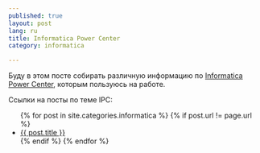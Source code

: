 ```yaml
---
published: true
layout: post
lang: ru
title: Informatica Power Center
category: informatica

---
```


Буду в этом посте собирать различную информацию по [Informatica Power Center](http://www.informatica.com), которым пользуюсь на работе.

Ссылки на посты по теме IPC:

<ul>
{% for post in site.categories.informatica %}
  {% if post.url != page.url %}
    <li><a href="{{ post.url }}">{{ post.title }}</a></li>
  {% endif %}
{% endfor %}
</ul>

## 
